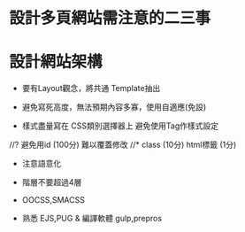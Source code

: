 # 設計多頁網站需注意的二三事

# 設計網站架構

* 要有Layout觀念，將共通 Template抽出
* 避免寫死高度，無法預期內容多寡，使用自適應(免設)

* 樣式盡量寫在 CSS類別選擇器上
避免使用Tag作樣式設定

//? 避免用id (100分) 難以覆蓋修改
//* class (10分) html標籤 (1分)

* 注意語意化
* 階層不要超過4層

* OOCSS,SMACSS

* 熟悉 EJS,PUG & 編譯軟體 gulp,prepros
